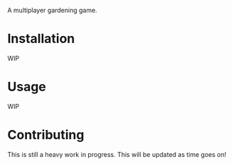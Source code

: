 A multiplayer gardening game. 

# Installation

WIP

# Usage

WIP

# Contributing

This is still a heavy work in progress. This will be updated as time goes on!

